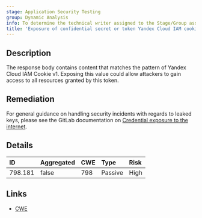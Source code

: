 ```yaml
---
stage: Application Security Testing
group: Dynamic Analysis
info: To determine the technical writer assigned to the Stage/Group associated with this page, see https://handbook.gitlab.com/handbook/product/ux/technical-writing/#assignments
title: 'Exposure of confidential secret or token Yandex Cloud IAM cookie v1-1'
---
```


## Description

The response body contains content that matches the pattern of Yandex Cloud IAM Cookie v1.
Exposing this value could allow attackers to gain access to all resources granted by this token.

## Remediation

For general guidance on handling security incidents with regards to leaked keys, please see the GitLab documentation on [Credential exposure to the internet](../../../../../security/responding_to_security_incidents.md#credential-exposure-to-public-internet).

## Details

| ID | Aggregated | CWE | Type | Risk |
|:---|:-----------|:----|:-----|:-----|
| 798.181 | false | 798 | Passive | High |

## Links

- [CWE](https://cwe.mitre.org/data/definitions/798.html)
